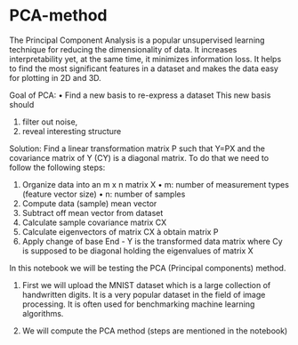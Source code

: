 # PCA-method

The Principal Component Analysis is a popular unsupervised learning technique for reducing the dimensionality of data. It increases interpretability yet, at the same time, it minimizes information loss. It helps to find the most significant features in a dataset and makes the data easy for plotting in 2D and 3D.

Goal of PCA:
• Find a new basis to re-express a dataset
This new basis should
  1) filter out noise,
  2) reveal interesting structure

Solution:
Find a linear transformation matrix P such that Y=PX and the covariance matrix of Y (CY) is a diagonal matrix. To do that we need to follow the following steps:
  1. Organize data into an m x n matrix X
• m: number of measurement types (feature vector size)
• n: number of samples
  2. Compute data (sample) mean vector
  3. Subtract off mean vector from dataset
  4. Calculate sample covariance matrix CX
  5. Calculate eigenvectors of matrix CX à obtain matrix P
  6. Apply change of base
  End - Y is the transformed data matrix where Cy is supposed to be diagonal holding the eigenvalues of matrix X

In this notebook we will be testing the PCA (Principal components) method.
1. First we will upload the MNIST dataset which is a large collection of handwritten digits. It is a very popular dataset in the field of image processing. It is often used for benchmarking machine learning algorithms.

2. We will compute the PCA method (steps are mentioned in the notebook)

